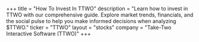 +++
title = "How To Invest In TTWO"
description = "Learn how to invest in TTWO with our comprehensive guide. Explore market trends, financials, and the social pulse to help you make informed decisions when analyzing $TTWO."
ticker = "TTWO"
layout = "stocks"
company = "Take-Two Interactive Software (TTWO)"
+++

